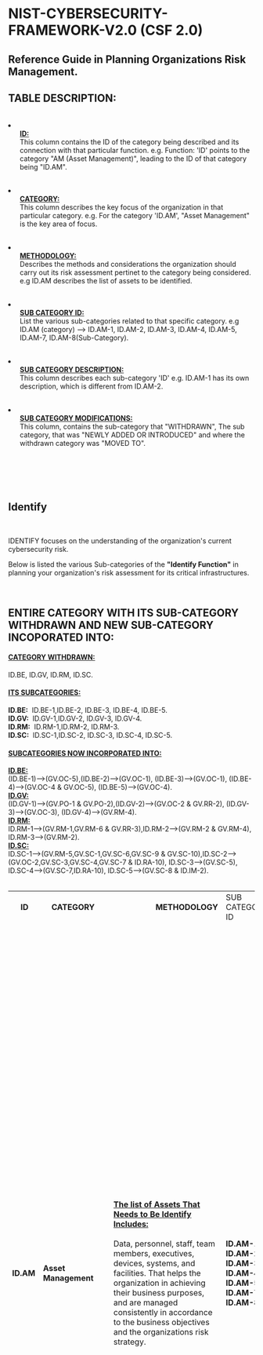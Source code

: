  # NIST-CYBERSECURITY-FRAMEWORK-V2.0 (CSF 2.0)

<h2>Reference Guide in Planning Organizations Risk Management.</h2>

<h2>TABLE DESCRIPTION:</h2>
<br>
 
<li><ul><strong><ins>ID:</ins></strong><br>This column contains the ID of the category being described and its connection with that particular function. e.g. Function:&nbsp;'ID' points to the category "AM (Asset Management)", leading to the ID of that category being "ID.AM".</ul></li><br>

<li><ul><strong><ins>CATEGORY:</ins></strong><br>This column describes the key focus of the organization in that particular category. e.g. For the category 'ID.AM', "Asset Management"  is the key area of focus.</ul></li><br> 

<li><ul><strong><ins>METHODOLOGY:</ins></strong><br>Describes the methods and considerations the organization should carry out its risk assessment pertinet to the category being considered. e.g ID.AM describes the list of assets to be identified.</ul></li><br>

<li><ul><strong><ins>SUB CATEGORY ID:</ins></strong><br>List the various sub-categories related to that specific category. e.g ID.AM (category) --> ID.AM-1, ID.AM-2, ID.AM-3, ID.AM-4, ID.AM-5, ID.AM-7, ID.AM-8(Sub-Category).</ul></li><br>

<li><ul><strong><ins>SUB CATEGORY DESCRIPTION:</ins></strong><br>This column describes each sub-category 'ID' e.g. ID.AM-1 has its own description, which is different from ID.AM-2.</ul></li><br>

<li><ul><strong><ins>SUB CATEGORY MODIFICATIONS:</ins></strong><br>This column, contains the sub-category that "WITHDRAWN", The sub category, that was "NEWLY ADDED OR INTRODUCED" and where the withdrawn category was "MOVED TO".</ul></li><br>




<br><br>



<h2>Identify</h2>


<br>

IDENTIFY focuses on the understanding of the organization's current cybersecurity risk.<br>

Below is listed the various Sub-categories of the <strong>"Identify Function"</strong> in planning your organization's risk assessment for its critical infrastructures. 

<br>

<h2>ENTIRE CATEGORY WITH ITS SUB-CATEGORY WITHDRAWN AND NEW SUB-CATEGORY INCOPORATED INTO:</h2>
<ins><h4>CATEGORY WITHDRAWN:</h4></ins>
ID.BE, ID.GV, ID.RM, ID.SC.
<br>
<ins><h4>ITS SUBCATEGORIES:</h4></ins>
<strong>ID.BE:</strong>&nbsp; ID.BE-1,ID.BE-2, ID.BE-3, ID.BE-4, ID.BE-5.
<br>
<strong>ID.GV:</strong>&nbsp; ID.GV-1,ID.GV-2, ID.GV-3, ID.GV-4.
<br>
<strong>ID.RM:</strong>&nbsp; ID.RM-1,ID.RM-2, ID.RM-3.
<br>
<strong>ID.SC:</strong>&nbsp; ID.SC-1,ID.SC-2, ID.SC-3, ID.SC-4, ID.SC-5.
<br>
<ins><h4>SUBCATEGORIES NOW INCORPORATED INTO:</h4></ins>
<ins><strong>ID.BE:</strong></ins> 
<br>
(ID.BE-1)-->(GV.OC-5),(ID.BE-2)-->(GV.OC-1), (ID.BE-3)-->(GV.OC-1), (ID.BE-4)-->(GV.OC-4 & GV.OC-5), (ID.BE-5)-->(GV.OC-4).
<br>
<ins><strong>ID.GV:</strong></ins>
<br>
(ID.GV-1)-->(GV.PO-1 & GV.PO-2),(ID.GV-2)-->(GV.OC-2 & GV.RR-2), (ID.GV-3)-->(GV.OC-3), (ID.GV-4)-->(GV.RM-4).
<br>
<ins><strong>ID.RM:</strong></ins>
<br>
ID.RM-1-->(GV.RM-1,GV.RM-6 & GV.RR-3),ID.RM-2-->(GV.RM-2 & GV.RM-4), ID.RM-3-->(GV.RM-2).
<br>
<ins><strong>ID.SC:</strong></ins>
<br>
ID.SC-1-->(GV.RM-5,GV.SC-1,GV.SC-6,GV.SC-9 & GV.SC-10),ID.SC-2-->(GV.OC-2,GV.SC-3,GV.SC-4,GV.SC-7 & ID.RA-10), ID.SC-3-->(GV.SC-5), ID.SC-4-->(GV.SC-7,ID.RA-10), ID.SC-5-->(GV.SC-8 & ID.IM-2).
<br>



<br>

<table>
<tr>
<td><strong>&nbsp;&nbsp;&nbsp;&nbsp;ID</strong></td><td><strong>&nbsp;&nbsp;&nbsp;&nbsp;CATEGORY</strong></td><td><strong>&nbsp;&nbsp;&nbsp;&nbsp;&nbsp;&nbsp;&nbsp;&nbsp;&nbsp;&nbsp;&nbsp;&nbsp;&nbsp;&nbsp;&nbsp;&nbsp;&nbsp;&nbsp;&nbsp;&nbsp;METHODOLOGY</strong></td><td>SUB CATEGORY ID</td><td><strong>&nbsp;&nbsp;&nbsp;&nbsp;&nbsp;&nbsp;&nbsp;SUB CATEGORY &nbsp;&nbsp;&nbsp;&nbsp;&nbsp;&nbsp;&nbsp;DESCRIPTION</strong></td><td><strong>&nbsp;&nbsp;&nbsp;&nbsp;SUB CATEGORY MODIFICATIONS</strong></td>
</tr>
<tr>
<tr>
</tr>

   
<!-- Here the ID.AM Begins.-->
<tr>
<td><strong>ID.AM</strong></td><td><strong>Asset Management</strong></td>

<td><ins><strong>The list of Assets That Needs to Be Identify Includes:</strong></ins>
<br><br>
Data, personnel, staff, team members, executives, devices, systems, and facilities. That helps the organization in achieving their business purposes, and are managed consistently in accordance to the business objectives and the organizations risk strategy.
</td>   
<td><strong>ID.AM-1, ID.AM-2, ID.AM-3, ID.AM-4, ID.AM-5, ID.AM-7, ID.AM-8 </strong></td>

<td>
  <br><ins><strong>ID.AM-1:</strong></ins><br><br>Take inventory of physical devices and systems within the organization.</strong><br><br>
 <ins><strong>ID.AM-2:</strong></ins><br><br>Take inventory of all softwares platforms and applications within the organization.<br><br>
 <ins><strong>ID.AM-3:</strong></ins><br><br>Map the organization's authorized network communication, both internal and external network data flow.<br><br>
 <ins><strong>ID.AM-4:</strong></ins><br><br>Take inventories of services provided by supplier.<br><br>
 <ins><strong>ID.AM-5:</strong></ins><br><br>Priortizing and classifying resources (Hardware devices, Softwares, data), based on their criticality, and impact on business.<br> <br>
  <ins><strong>ID.AM-7:</strong></ins><br><br>Identifying and catologue data, and corresponding metadata for designated data types.<br> <br>
  <ins><strong>ID.AM-8:</strong></ins><br><br>Systems, hardware, software, services, are maintained and managed throughout their life cycles.<br> <br>
 <br>
 </td>

<td><ins><strong>WITHDRAWN</strong></ins><br>ID.AM-6<br><br>
<ins><strong>NEWLY ADDED</strong></ins><br>ID.AM-7, IDM.AM-8<br><br>
<ins><strong>MOVED TO</strong></ins><br>GV.RR-2, GV.SC-2
</td>
</tr>


<!-- Here the ID.AM Ends.-->





<!-- Here the ID.RA Begins Here.-->
<tr>
<td><strong>ID.RA</strong></td><td><strong>Risk Assessment.</strong></td>

<td><ins><strong>Identify and Assessing Risk:</strong></ins>
<br><br>
Ensuring that the organization has a clear understanding of the Cybersecurity risk, and how it affects their operations (including reputation, mission, and functions), individuals, and the organizations assets at large.
</td>   
<td><strong>ID.RA-1, ID.RA-2, ID.RA-3, ID.RA-4, ID.RA-5, ID.RA-6, ID.RA-7, ID.RA-8, ID.RA-9, ID.RA-10.</strong></td>

<td>
 <br><ins><strong>ID.RA-1:</strong></ins><br><br>Identifying and documentation of all vulnerabilities in the organizations Assets.</strong><br><br>
 <ins><strong>ID.RA-2:</strong></ins><br><br>Threat and vulnerabilities information discovered in online forums, social networking apps, and other relevant sources.</strong><br><br>
 <ins><strong>ID.RA-3:</strong></ins><br><br>Both Internal and External threats are Identified and documented.</strong><br><br>
   <ins><strong>ID.RA-4:</strong></ins><br><br>All potential impacts and likelihood of threats exploiting vulnerabilities in the organizations are identified and documented.</strong><br><br>
    <ins><strong>ID.RA-5:</strong></ins><br><br>The lines of communications across the organization regarding cybersecurity risk, risk from suppliers, and third party risks, are established.</strong><br><br>
     <ins><strong>ID.RA-6:</strong></ins><br><br>Threats, vulnerabilities, impacts, and likelihood are used to estimate the risk, and priortize the risk response.</strong><br><br>
      <ins><strong>ID.RA-7:</strong></ins><br><br>Managing changes and exceptions of accessed risk impact, and ensure they are documented and tracked.</strong><br><br>
      <ins><strong>ID.RA-8:</strong></ins><br><br>Establishing the processes by which vulnerabilities disclosures are recieved, analyzed, and responded responded to.</strong><br><br>
      <ins><strong>ID.RA-9:</strong></ins><br><br>The authenticity and integrity of both hardware and software are assessed before they are acquired and used.</strong><br><br>
      <ins><strong>ID.RA-10:</strong></ins><br><br>Critical suppliers are assessed prior to acquisition.</strong><br><br>
 <br>
</td>


<td><ins><strong>WITHDRAWN</strong></ins><br>(N/A)<br><br>
<ins><strong>NEWLY ADDED</strong></ins><br>ID.RA-7, ID.RA-8, ID.RA-9, ID.RA-10.<br><br>
<ins><strong>MOVED TO</strong></ins><br>(N/A)
</td>
</tr>


<!-- Here the ID.RA Ends.-->






<!-- Here the GV.RR Begins Here.-->
<tr>
<td><strong>ID.IM</strong></td><td><strong>Roles, Responsibilities, and Authorities</strong></td>

<td><ins><strong>Establishing The Organizations Cybersecurity Roles and Responsibilities:</strong></ins>
<br><br>
The organizations cybersecurity roles, responsbilities, and accountability to promote accountability, performance assessment, and continuous improvement are established and communicated.
</td>   
<td><strong>GV.RR-1, GV.RR-2, GV.RR-3, GV.RR-4</strong></td>

<td>
  <br><ins><strong>GV.RR-1:</strong></ins><br><br>The organization leadership, is responsible and accountable for its cybersecurity risk, and promotes a culture, that is risk aware, ethical, and continuously improving.</strong><br><br>
 <ins><strong>GV.RR-2:</strong></ins><br><br>The Roles, Responsibilities, and Authorities related to the organizations cybersecurity risk management are established, communicated, understood, and enforced.</strong><br><br>
 <ins><strong>GV.RR-3:</strong></ins><br><br>Adequate resources, are allocated in proportion with the organizations cybersecurity risk strategy, roles, responsibilities, and policies.</strong><br><br>
   <ins><strong>GV.RR-4:</strong></ins><br><br>The human resources practises, should also include cybersecurity. <br> <br>
    

<td><ins><strong>WITHDRAWN</strong></ins><br>(N/A)<br><br>
<ins><strong>NEWLY ADDED</strong></ins><br>(N/A)<br><br>
<ins><strong>MOVED TO</strong></ins><br>(N/A)
</td>
</tr>


<!-- Here the GV.RR Ends.-->






</table>
